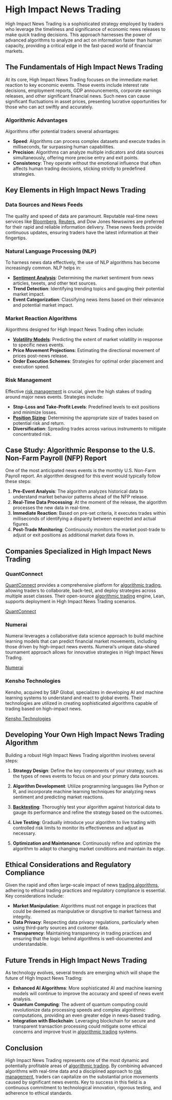 # High Impact News Trading

High Impact News Trading is a sophisticated strategy employed by traders who leverage the timeliness and significance of economic news releases to make quick trading decisions. This approach harnesses the power of advanced algorithms to analyze and act on information faster than human capacity, providing a critical edge in the fast-paced world of financial markets.

## The Fundamentals of High Impact News Trading

At its core, High Impact News Trading focuses on the immediate market reaction to key economic events. These events include interest rate decisions, employment reports, GDP announcements, corporate earnings releases, and other significant financial news. Such news can cause significant fluctuations in asset prices, presenting lucrative opportunities for those who can act swiftly and accurately.

### Algorithmic Advantages

Algorithms offer potential traders several advantages:
- **Speed**: Algorithms can process complex datasets and execute trades in milliseconds, far surpassing human capabilities.
- **Precision**: Algorithms can analyze multiple indicators and data sources simultaneously, offering more precise entry and exit points.
- **Consistency**: They operate without the emotional influence that often affects human trading decisions, sticking strictly to predefined strategies.

## Key Elements in High Impact News Trading

### Data Sources and News Feeds

The quality and speed of data are paramount. Reputable real-time news services like [Bloomberg](../b/bloomberg.md), [Reuters](../r/reuters.md), and Dow Jones Newswires are preferred for their rapid and reliable information delivery. These news feeds provide continuous updates, ensuring traders have the latest information at their fingertips.

### Natural Language Processing (NLP)

To harness news data effectively, the use of NLP algorithms has become increasingly common. NLP helps in:
- **[Sentiment Analysis](../s/sentiment_analysis.md)**: Determining the market sentiment from news articles, tweets, and other text sources.
- **Trend Detection**: Identifying trending topics and gauging their potential market impact.
- **Event Categorization**: Classifying news items based on their relevance and potential market impact.

### Market Reaction Algorithms

Algorithms designed for High Impact News Trading often include:
- **[Volatility Models](../v/volatility_models.md)**: Predicting the extent of market volatility in response to specific news events.
- **Price Movement Projections**: Estimating the directional movement of prices post-news release.
- **Order Execution Schemes**: Strategies for optimal order placement and execution speed.

### Risk Management

Effective [risk management](../r/risk_management.md) is crucial, given the high stakes of trading around major news events. Strategies include:
- **Stop-Loss and Take-Profit Levels**: Predefined levels to exit positions and minimize losses.
- **[Position Sizing](../p/position_sizing.md)**: Determining the appropriate size of trades based on potential risk and return.
- **Diversification**: Spreading trades across various instruments to mitigate concentrated risk.

## Case Study: Algorithmic Response to the U.S. Non-Farm Payroll (NFP) Report

One of the most anticipated news events is the monthly U.S. Non-Farm Payroll report. An algorithm designed for this event would typically follow these steps:

1. **Pre-Event Analysis**: The algorithm analyzes historical data to understand market behavior patterns ahead of the NFP release.
2. **Real-Time Data Processing**: At the moment of the release, the algorithm processes the new data in real-time.
3. **Immediate Reaction**: Based on pre-set criteria, it executes trades within milliseconds of identifying a disparity between expected and actual figures.
4. **Post-Trade Monitoring**: Continuously monitors the market post-trade to adjust or exit positions as additional market data flows in.

## Companies Specialized in High Impact News Trading

### QuantConnect
[QuantConnect](../q/quantconnect.md) provides a comprehensive platform for [algorithmic trading](../a/algorithmic_trading.md), allowing traders to collaborate, back-test, and deploy strategies across multiple asset classes. Their open-source [algorithmic trading](../a/algorithmic_trading.md) engine, Lean, supports deployment in High Impact News Trading scenarios.

[QuantConnect](https://www.quantconnect.com/)

### Numerai
Numerai leverages a collaborative data science approach to build machine learning models that can predict financial market movements, including those driven by high-impact news events. Numerai’s unique data-shared tournament approach allows for innovative strategies in High Impact News Trading.

[Numerai](https://numer.ai/)

### Kensho Technologies
Kensho, acquired by S&P Global, specializes in developing AI and machine learning systems to understand and react to global events. Their technologies are utilized in creating sophisticated algorithms capable of trading based on high-impact news.

[Kensho Technologies](https://www.kensho.com/)

## Developing Your Own High Impact News Trading Algorithm

Building a robust High Impact News Trading algorithm involves several steps:

1. **Strategy Design**: Define the key components of your strategy, such as the types of news events to focus on and your primary data sources.
 
2. **Algorithm Development**: Utilize programming languages like Python or R, and incorporate machine learning techniques for analyzing news sentiment and predicting market reactions.

3. **[Backtesting](../b/backtesting.md)**: Thoroughly test your algorithm against historical data to gauge its performance and refine the strategy based on the outcomes.

4. **Live Testing**: Gradually introduce your algorithm to live trading with controlled risk limits to monitor its effectiveness and adjust as necessary.

5. **Optimization and Maintenance**: Continuously refine and optimize the algorithm to adapt to changing market conditions and maintain its edge.

## Ethical Considerations and Regulatory Compliance

Given the rapid and often large-scale impact of news [trading algorithms](../t/trading_algorithms.md), adhering to ethical trading practices and regulatory compliance is essential. Key considerations include:

- **Market Manipulation**: Algorithms must not engage in practices that could be deemed as manipulative or disruptive to market fairness and integrity.
- **Data Privacy**: Respecting data privacy regulations, particularly when using third-party sources and customer data.
- **Transparency**: Maintaining transparency in trading practices and ensuring that the logic behind algorithms is well-documented and understandable.

## Future Trends in High Impact News Trading

As technology evolves, several trends are emerging which will shape the future of High Impact News Trading:

- **Enhanced AI Algorithms**: More sophisticated AI and machine learning models will continue to improve the accuracy and speed of news event analysis.
- **Quantum Computing**: The advent of quantum computing could revolutionize data processing speeds and complex algorithmic computations, providing an even greater edge in news-based trading.
- **Integration with Blockchain**: Leveraging blockchain for secure and transparent transaction processing could mitigate some ethical concerns and improve trust in [algorithmic trading](../a/algorithmic_trading.md) systems.

## Conclusion

High Impact News Trading represents one of the most dynamic and potentially profitable areas of [algorithmic trading](../a/algorithmic_trading.md). By combining advanced algorithms with real-time data and a disciplined approach to [risk management](../r/risk_management.md), traders can capitalize on the substantial price movements caused by significant news events. Key to success in this field is a continuous commitment to technological innovation, rigorous testing, and adherence to ethical standards.